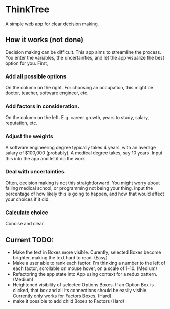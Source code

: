 # ThinkTree

A simple web app for clear decision making.

## How it works (not done)

Decision making can be difficult. This app aims to streamline the process. You enter the variables, the uncertainties, and let the app visualize the best option for you. First,

### Add all possible options
On the column on the right. For choosing an occupation, this might be doctor, teacher, software engineer, etc.

### Add factors in consideration.
On the column on the left. E.g. career growth, years to study, salary, reputation, etc.

### Adjust the weights
A software engineering degree typically takes 4 years, with an average salary of $100,000 (probably). A medical degree takes, say 10 years. Input this into the app and let it do the work.

### Deal with uncertainties
Often, decision making is not this straightforward. You might worry about failing medical school, or programming not being your thing. Input the percentage of how likely this is going to happen, and how that would affect your choices if it did.

### Calculate choice
Concise and clear.


## Current TODO:
- Make the text in Boxes more visible. Curently, selected Boxes become brighter, making the text hard to read. (Easy)
- Make a user able to rank each factor. I'm thinking a number to the left of each factor, scrollable on mouse hover, on a scale of 1-10. (Medium)
- Refactoring the app state into App using context for a redux pattern. (Medium)
- Heightened visibility of selected Options Boxes. If an Option Box is clicked, that box and all its connections should be easily visible. Currently only works for Factors Boxes. (Hard)
- make it possible to add child Boxes to Factors (Hard)

